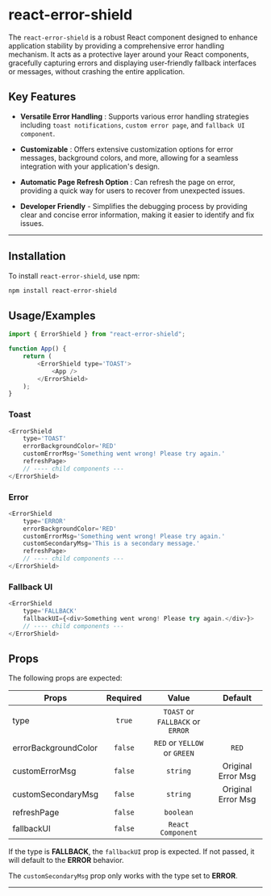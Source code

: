 # react-error-shield

The `react-error-shield` is a robust React component designed to enhance application stability by providing a comprehensive error handling mechanism. It acts as a protective layer around your React components, gracefully capturing errors and displaying user-friendly fallback interfaces or messages, without crashing the entire application.

## Key Features

-   **Versatile Error Handling** : Supports various error handling strategies including `toast notifications`, `custom error page`, and `fallback UI component`.

-   **Customizable** : Offers extensive customization options for error messages, background colors, and more, allowing for a seamless integration with your application's design.

-   **Automatic Page Refresh Option** : Can refresh the page on error, providing a quick way for users to recover from unexpected issues.

-   **Developer Friendly** - Simplifies the debugging process by providing clear and concise error information, making it easier to identify and fix issues.

---

## Installation

To install `react-error-shield`, use npm:

```bash
npm install react-error-shield
```

## Usage/Examples

```javascript
import { ErrorShield } from "react-error-shield";

function App() {
    return (
        <ErrorShield type='TOAST'>
            <App />
        </ErrorShield>
    );
}
```

### Toast

```javascript
<ErrorShield
    type='TOAST'
    errorBackgroundColor='RED'
    customErrorMsg='Something went wrong! Please try again.'
    refreshPage>
    // ---- child components ---
</ErrorShield>
```

### Error

```javascript
<ErrorShield
    type='ERROR'
    errorBackgroundColor='RED'
    customErrorMsg='Something went wrong! Please try again.'
    customSecondaryMsg='This is a secondary message.'
    refreshPage>
    // ---- child components ---
</ErrorShield>
```

### Fallback UI

```javascript
<ErrorShield
    type='FALLBACK'
    fallbackUI={<div>Something went wrong! Please try again.</div>}>
    // ---- child components ---
</ErrorShield>
```

## Props

The following props are expected:

| Props                | Required |              Value               |      Default       |
| -------------------- | :------: | :------------------------------: | :----------------: |
| type                 |  `true`  | `TOAST` or `FALLBACK` or `ERROR` |                    |
| errorBackgroundColor | `false`  |   `RED` or `YELLOW` or `GREEN`   |       `RED`        |
| customErrorMsg       | `false`  |             `string`             | Original Error Msg |
| customSecondaryMsg   | `false`  |             `string`             | Original Error Msg |
| refreshPage          | `false`  |            `boolean`             |                    |
| fallbackUI           | `false`  |        `React Component`         |                    |

If the type is **FALLBACK**, the `fallbackUI` prop is expected. If not passed, it will default to the **ERROR** behavior.

The `customSecondaryMsg` prop only works with the type set to **ERROR**.

---
